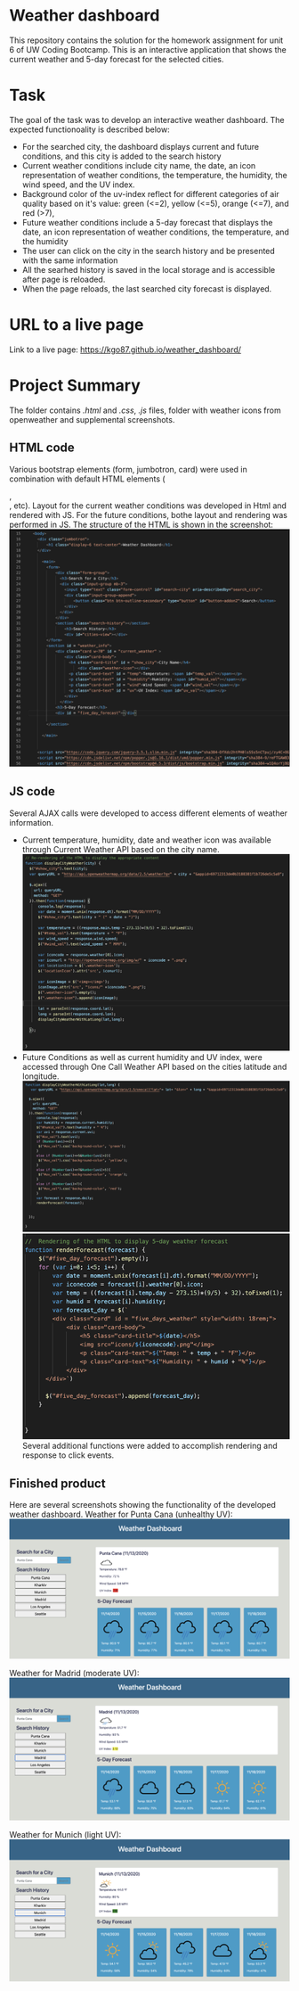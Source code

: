 # Weather dashboard
This repository contains the solution for the homework assignment for unit 6 of UW Coding Bootcamp. This is an interactive application that shows the current weather and 5-day forecast for the selected cities.

# Task
The goal of the task was to develop an interactive weather dashboard.
The expected functionoality is described below: 

* For the searched city, the dashboard displays current and future conditions, and this city is added to the search history
* Current weather conditions include city name, the date, an icon representation of weather conditions, the temperature, the humidity, the wind speed, and the UV index.
* Background color of the uv-index reflect for different categories of air quality based on it's value: green (<=2), yellow (<=5), orange (<=7), and red (>7),
* Future weather conditions include a 5-day forecast that displays the date, an icon representation of weather conditions, the temperature, and the humidity
* The user can click on the city in the search history and be presented with the same information 
* All the searhed history is saved in the local storage and is accessible after page is reloaded. 
* When the page reloads, the last searched city forecast is displayed.


# URL to a live page
Link to a live page: https://kgo87.github.io/weather_dashboard/

# Project Summary
The folder contains  *.html* and  *.css*, *.js* files, folder with weather icons from openweather and supplemental screenshots.

## HTML code
Various bootstrap elements (form, jumbotron, card) were used in combination with default HTML elements (<div>, <section>, etc). Layout for the current weather conditions was developed in Html and rendered with JS. For the future conditions, bothe layout and rendering was performed in JS. The structure of the HTML is shown in the screenshot:
![Screenshot](html1.png)

## JS code
Several AJAX calls were developed to access different elements of weather information. 
* Current temperature, humidity, date and weather icon was available through Current Weather API based on the city name.
![Screenshot](js1.png)
* Future Conditions as well as current humidity and UV index, were accessed through One Call Weather API based on the cities latitude and longitude. 
![Screenshot](js2.png)
![Screenshot](js3.png)
Several additional functions were added to accomplish rendering and response to click events.


# Finished product
Here are several screenshots showing the functionality of the developed weather dashboard.
Weather for Punta Cana (unhealthy UV):
![Screenshot](PuntaCana_redUV.png)

Weather for Madrid (moderate UV):
![Screenshot](Madrid_yellowUV.png)

Weather for Munich (light UV):
![Screenshot](Munich_greenUV.png)